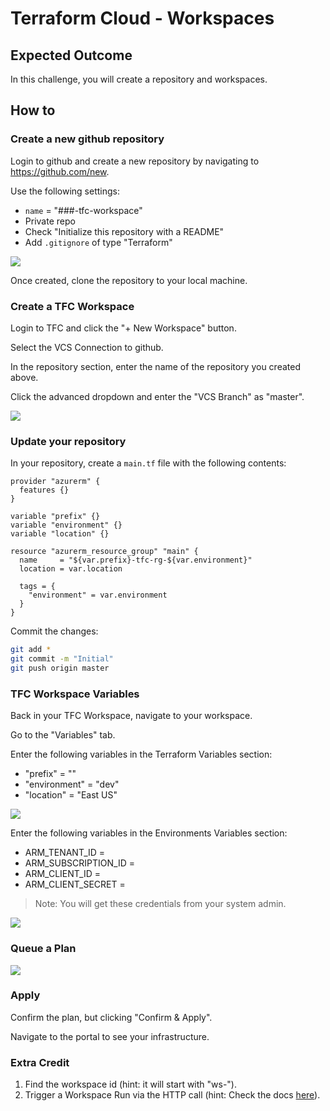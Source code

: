 # Terraform Cloud - Workspaces

## Expected Outcome

In this challenge, you will create a repository and workspaces.

## How to

### Create a new github repository

Login to github and create a new repository by navigating to <https://github.com/new>.

Use the following settings:
- `name` = "###-tfc-workspace"
- Private repo
- Check "Initialize this repository with a README"
- Add `.gitignore` of type "Terraform"

![](img/github-new.png)

Once created, clone the repository to your local machine.

### Create a TFC Workspace

Login to TFC and click the "+ New Workspace" button.

Select the VCS Connection to github.

In the repository section, enter the name of the repository you created above.

Click the advanced dropdown and enter the "VCS Branch" as "master".

![](img/tfe-new-workspace.png)

### Update your repository

In your repository, create a `main.tf` file with the following contents:

```hcl
provider "azurerm" {
  features {}
}

variable "prefix" {}
variable "environment" {}
variable "location" {}

resource "azurerm_resource_group" "main" {
  name     = "${var.prefix}-tfc-rg-${var.environment}"
  location = var.location

  tags = {
    "environment" = var.environment
  }
}
```

Commit the changes:

```sh
git add *
git commit -m "Initial"
git push origin master
```

### TFC Workspace Variables

Back in your TFC Workspace, navigate to your workspace.

Go to the "Variables" tab.

Enter the following variables in the Terraform Variables section:

- "prefix" = "<insert your username>"
- "environment" = "dev"
- "location" = "East US"

![](img/workspace-var.png)

Enter the following variables in the Environments Variables section:

- ARM_TENANT_ID =
- ARM_SUBSCRIPTION_ID =
- ARM_CLIENT_ID =
- ARM_CLIENT_SECRET =

> Note: You will get these credentials from your system admin.

![](img/workspace-envvar.png)

### Queue a Plan

![](img/queue-plan.png)

### Apply

Confirm the plan, but clicking "Confirm & Apply".

Navigate to the portal to see your infrastructure.

### Extra Credit

1. Find the workspace id (hint: it will start with "ws-").
2. Trigger a Workspace Run via the HTTP call (hint: Check the docs [here](https://www.terraform.io/docs/cloud/api/run.html#sample-request)).
